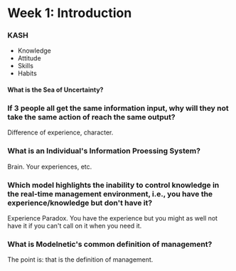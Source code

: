 # Week 1: Introduction

### KASH
- Knowledge
- Attitude
- Skills
- Habits

#### What is the Sea of Uncertainty?

### If 3 people all get the same information input, why will they not take the same action of reach the same output?
Difference of experience, character.

### What is an Individual's Information Proessing System?
Brain.  Your experiences, etc.

### Which model highlights the inability to control knowledge in the real-time management environment, i.e., you have the experience/knowledge but don't have it?
Experience Paradox.  You have the experience but you might as well not have it if you can't call on it when you need it.

### What is Modelnetic's common definition of management?
The point is: that is the definition of management.

